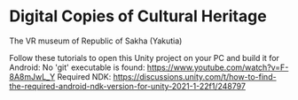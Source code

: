 # Digital Copies of Cultural Heritage
 
The VR museum of Republic of Sakha (Yakutia)


Follow these tutorials to open this Unity project on your PC and build it for Android: 
No 'git' executable is found: https://www.youtube.com/watch?v=F-8A8mJwL_Y
Required NDK: https://discussions.unity.com/t/how-to-find-the-required-android-ndk-version-for-unity-2021-1-22f1/248797
